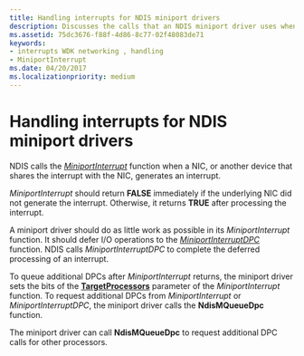 ```yaml
---
title: Handling interrupts for NDIS miniport drivers
description: Discusses the calls that an NDIS miniport driver uses when a NIC or another device generates an interrupt
ms.assetid: 75dc3676-f88f-4d86-8c77-02f48083de71
keywords:
- interrupts WDK networking , handling
- MiniportInterrupt
ms.date: 04/20/2017
ms.localizationpriority: medium
---
```


# Handling interrupts for NDIS miniport drivers





NDIS calls the [*MiniportInterrupt*](https://msdn.microsoft.com/library/windows/hardware/ff559395) function when a NIC, or another device that shares the interrupt with the NIC, generates an interrupt.

*MiniportInterrupt* should return **FALSE** immediately if the underlying NIC did not generate the interrupt. Otherwise, it returns **TRUE** after processing the interrupt.

A miniport driver should do as little work as possible in its *MiniportInterrupt* function. It should defer I/O operations to the [*MiniportInterruptDPC*](https://msdn.microsoft.com/library/windows/hardware/ff559398) function. NDIS calls *MiniportInterruptDPC* to complete the deferred processing of an interrupt.

To queue additional DPCs after *MiniportInterrupt* returns, the miniport driver sets the bits of the [**TargetProcessors**](https://msdn.microsoft.com/library/windows/hardware/ff563637) parameter of the *MiniportInterrupt* function. To request additional DPCs from *MiniportInterrupt* or *MiniportInterruptDPC*, the miniport driver calls the **NdisMQueueDpc** function.

The miniport driver can call **NdisMQueueDpc** to request additional DPC calls for other processors.

 

 





